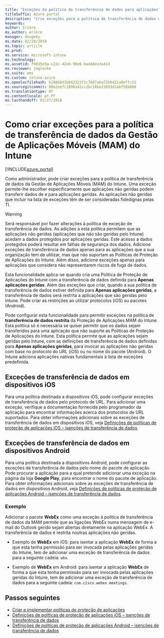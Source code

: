 ```yaml
---
title: "Exceções da política de transferência de dados para aplicações"
titleSuffix: Azure portal
description: "Crie exceções para a política de transferência de dados da Gestão de Aplicações Móveis (MAM) do Intune."
keywords: 
author: Erikre
ms.author: erikre
manager: dougeby
ms.date: 02/20/2018
ms.topic: article
ms.prod: 
ms.service: microsoft-intune
ms.technology: 
ms.assetid: f9015e3a-c22c-42eb-90e6-ba48dee3a41d
ms.reviewer: joglocke
ms.suite: ems
ms.custom: intune-azure
ms.openlocfilehash: b24060d1b042322f1c7607aba7266421a0effc52
ms.sourcegitcommit: 80a2eefc1896a42cc2bc16be23093d1abf58b088
ms.translationtype: HT
ms.contentlocale: pt-PT
ms.lasthandoff: 02/27/2018
---
```

# <a name="how-to-create-exceptions-to-the-intune-mobile-application-management-mam-data-transfer-policy"></a>Como criar exceções para a política de transferência de dados da Gestão de Aplicações Móveis (MAM) do Intune

[!INCLUDE[azure_portal](./includes/azure_portal.md)]

Como administrador, pode criar exceções para a política de transferência de dados da Gestão de Aplicações Móveis (MAM) do Intune. Uma exceção permite-lhe escolher especificamente que aplicações não geridas podem transferir dados de e para aplicações geridas. As aplicações não geridas que incluir na lista de exceções têm de ser consideradas fidedignas pelas TI. 

>[!WARNING] 
> Será responsável por fazer alterações à política de exceção de transferência de dados. As adições a esta política permitem que as aplicações não geridas (aplicações que não são geridas pelo Intune) acedam a dados protegidos por aplicações geridas. Este acesso a dados protegidos poderá resultar em falhas de segurança dos dados. Adicione exceções de transferência de dados apenas para as aplicações que a sua organização tem de utilizar, mas que não suportam as Políticas de Proteção de Aplicações do Intune. Além disso, adicione exceções apenas para aplicações que considera não representarem riscos de fuga de dados.

Esta funcionalidade aplica-se quando cria uma Política de Proteção de Aplicações do Intune com a transferência de dados definida para **Apenas aplicações geridas**. Além das exceções que criar, quando a sua política de transferência de dados estiver definida para **Apenas aplicações geridas**, a transferência de dados será restrita a aplicações que são geridas pelo Intune. Pode criar as restrições ao utilizar protocolos (iOS) ou pacotes (Android).

Pode configurar esta funcionalidade para permitir exceções na política de **transferência de dados restrita** da Proteção de Aplicações MAM do Intune. Esta política só é necessária se quiser permitir que os dados sejam transferidos para uma aplicação que não suporte as Políticas de Proteção de Aplicações do Intune. Esta política permite que as aplicações sejam geridas pelo Intune, com as definições de transferência de dados definidas para **Apenas aplicações geridas**, para invocar as aplicações não geridas com base no protocolo do URL (iOS) ou no nome do pacote (Android). O Intune adiciona aplicações nativas fundamentais à lista de exceções predefinida. 

## <a name="ios-data-transfer-exceptions"></a>Exceções de transferência de dados em dispositivos iOS
Para uma política destinada a dispositivos iOS, pode configurar exceções de transferência de dados pelo protocolo de URL. Para adicionar uma exceção, verifique a documentação fornecida pelo programador da aplicação para encontrar informações acerca dos protocolos de URL suportados. Para obter informações adicionais sobre as exceções de transferência de dados em dispositivos iOS, veja [Definições de políticas de proteção de aplicações iOS – isenções de transferência de dados](app-protection-policy-settings-ios.md#data-transfer-exemptions).

## <a name="android-data-transfer-exceptions"></a>Exceções de transferência de dados em dispositivos Android
Para uma política destinada a dispositivos Android, pode configurar as exceções de transferência de dados pelo nome do pacote de aplicação. Pode procurar a aplicação para a qual pretende adicionar uma exceção na página da loja **Google Play**, para encontrar o nome do pacote de aplicação. Para obter informações adicionais sobre as exceções de transferência de dados em dispositivos Android, veja [Definições de políticas de proteção de aplicações Android – isenções de transferência de dados](app-protection-policy-settings-android.md#data-transfer-exemptions).

### <a name="example"></a>Exemplo
Adicionar o pacote **WebEx** como uma exceção à politica de transferência de dados da MAM permite que as ligações WebEx numa mensagem de e-mail do Outlook gerido sejam abertas diretamente na aplicação WebEx. A transferência de dados é restrita noutras aplicações não geridas.

- Exemplo de **WebEx** em iOS: para isentar a aplicação **WebEx** de forma a que esta tenha permissão para ser invocada pelas aplicações geridas do Intune, tem de adicionar uma exceção de transferência de dados para a seguinte cadeia: <code>wbx</code>.

- Exemplo de **WebEx** em Android: para isentar a aplicação **WebEx** de forma a que esta tenha permissão para ser invocada pelas aplicações geridas do Intune, tem de adicionar uma exceção de transferência de dados para a seguinte cadeia: <code>com.cisco.webex.meetings</code>. 

## <a name="next-steps"></a>Passos seguintes

- [Criar e implementar políticas de proteção de aplicações](app-protection-policies.md)
- [Definições de políticas de proteção de aplicações iOS – isenções de transferência de dados](app-protection-policy-settings-ios.md#data-transfer-exemptions)
- [Definições de políticas de proteção de aplicações Android – isenções de transferência de dados](app-protection-policy-settings-android.md#data-transfer-exemptions)
